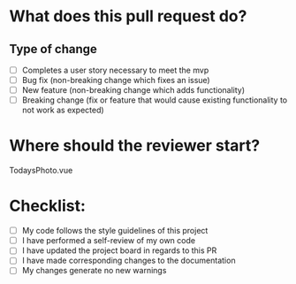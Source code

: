 # What does this pull request do?


## Type of change
- [ ] Completes a user story necessary to meet the mvp
- [ ] Bug fix (non-breaking change which fixes an issue)
- [ ] New feature (non-breaking change which adds functionality)
- [ ] Breaking change (fix or feature that would cause existing functionality to not work as expected)

# Where should the reviewer start?

TodaysPhoto.vue

# Checklist:

- [ ] My code follows the style guidelines of this project
- [ ] I have performed a self-review of my own code
- [ ] I have updated the project board in regards to this PR
- [ ] I have made corresponding changes to the documentation
- [ ] My changes generate no new warnings
